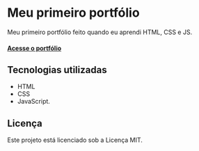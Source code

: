 # Meu primeiro portfólio 

Meu primeiro portfólio feito quando eu aprendi HTML, CSS e JS.
#### [Acesse o portfólio](https://junior-dp-dev.github.io/Portfolio/) 

## Tecnologias utilizadas

- HTML 
- CSS 
- JavaScript.

## Licença
Este projeto está licenciado sob a Licença MIT.

